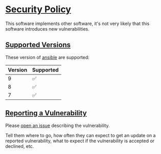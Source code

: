 # [Security Policy](#security-policy)

This software implements other software, it's not very likely that this software introduces new vulnerabilities.

## [Supported Versions](#supported-versions)

These version of [ansible](https://pypi.org/project/ansible/) are supported:

| Version | Supported          |
| ------- | ------------------ |
| 9       | :white_check_mark: |
| 8       | :white_check_mark: |
| 7       | :white_check_mark: |

## [Reporting a Vulnerability](#reporting-a-vulnarability)

Please [open an issue](https://github.com/buluma/ansible-role-gitlab/issues) describing the vulnerability.

Tell them where to go, how often they can expect to get an update on a
reported vulnerability, what to expect if the vulnerability is accepted or
declined, etc.

